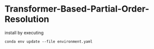 # Transformer-Based-Partial-Order-Resolution

install by executing 

```conda env update --file environment.yaml```
